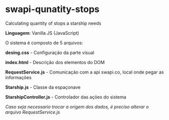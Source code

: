 # swapi-qunatity-stops
Calculating quantity of stops a starship needs

**Linguagem**: Vanilla JS (JavaScript)

O sistema é composto de 5 arquivos:

**desing.css** - Configuração da parte visual

**index.html** - Descrição dos elementos do DOM 

**RequestService.js** - Comunicação com a api swapi.co, local onde pegar as informações

**Starship.js** - Classe da espaçonave 

**StarshipController.js** - Controlador das ações do sistema

*Caso seja necessario trocar a origem dos dados, é preciso alterar o arquivo RequestService.js*

